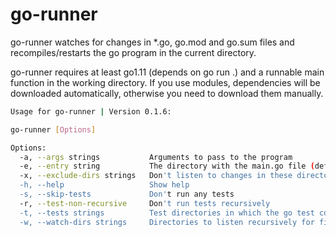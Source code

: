 # go-runner

go-runner watches for changes in \*.go, go.mod and go.sum files and recompiles/restarts the go program in the current directory.

go-runner requires at least go1.11 (depends on go run .) and a runnable main function in the working directory. If you use modules, dependencies will be downloaded automatically, otherwise you need to download them manually.

```bash
Usage for go-runner | Version 0.1.6:

go-runner [Options]

Options:
  -a, --args strings           Arguments to pass to the program
  -e, --entry string           The directory with the main.go file (default "./")
  -x, --exclude-dirs strings   Don't listen to changes in these directories
  -h, --help                   Show help
  -s, --skip-tests             Don't run any tests
  -r, --test-non-recursive     Don't run tests recursively
  -t, --tests strings          Test directories in which the go test command will be executed (default [./])
  -w, --watch-dirs strings     Directories to listen recursively for file changes (*.go, go.mod, go.sum) (default [./])
```
